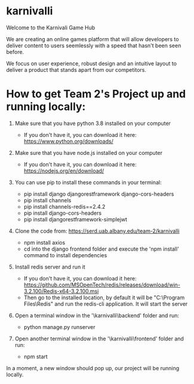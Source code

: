 # karnivalli

Welcome to the Karnivali Game Hub

We are creating an online games platform that will allow developers to deliver content to users seemlessly with a speed that hasn't been seen before. 

We focus on user experience, robust design and an intuitive layout to deliver a product that stands apart from our competitors. 

# How to get Team 2's Project up and running locally:


1) Make sure that you have python 3.8 installed on your computer
	- If you don't have it, you can download it here: https://www.python.org/downloads/
	
	
2) Make sure that you have node.js installed on your computer
	- If you don't have it, you can download it here: https://nodejs.org/en/download/
	
	
3) You can use pip to install these commands in your terminal:
	 - pip install django djangorestframework django-cors-headers
     - pip install channels
     - pip install channels-redis==2.4.2
	 - pip install django-cors-headers
	 - pip install djangorestframework-simplejwt
	
	
4) Clone the code from: https://serd.uab.albany.edu/team-2/karnivalli
	- npm install axios
	- cd into the django frontend folder and execute the 'npm install' command to install dependencies
	
	
5) Install redis server and run it
	- If you don't have it, you can download it here: https://github.com/MSOpenTech/redis/releases/download/win-3.2.100/Redis-x64-3.2.100.msi
	- Then go to the installed location, by default it will be "C:\Program Files\Redis\" and run the redis-cli application. It will start the server


6) Open a terminal window in the '\karnivalli\backend\' folder and run:
	- python manage.py runserver
	
	
7) Open another terminal window in the '\karnivalli\frontend' folder and run:
	- npm start
	

In a moment, a new window should pop up, our project will be running locally. 

